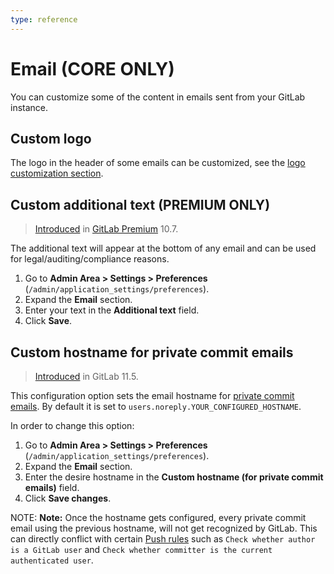 ```yaml
---
type: reference
---
```


# Email **(CORE ONLY)**

You can customize some of the content in emails sent from your GitLab instance.

## Custom logo

The logo in the header of some emails can be customized, see the [logo customization section](../appearance.md#navigation-bar).

## Custom additional text **(PREMIUM ONLY)**

> [Introduced][ee-5031] in [GitLab Premium][eep] 10.7.

The additional text will appear at the bottom of any email and can be used for
legal/auditing/compliance reasons.

1. Go to **Admin Area > Settings > Preferences** (`/admin/application_settings/preferences`).
1. Expand the **Email** section.
1. Enter your text in the **Additional text** field.
1. Click **Save**.

[ee-5031]: https://gitlab.com/gitlab-org/gitlab/-/merge_requests/5031
[eep]: https://about.gitlab.com/pricing/

## Custom hostname for private commit emails

> [Introduced](https://gitlab.com/gitlab-org/gitlab-foss/-/merge_requests/22560) in GitLab 11.5.

This configuration option sets the email hostname for [private commit emails](../../profile/index.md#private-commit-email).
 By default it is set to `users.noreply.YOUR_CONFIGURED_HOSTNAME`.

In order to change this option:

1. Go to **Admin Area > Settings > Preferences** (`/admin/application_settings/preferences`).
1. Expand the **Email** section.
1. Enter the desire hostname in the **Custom hostname (for private commit emails)** field.
1. Click **Save changes**.

NOTE: **Note:**
Once the hostname gets configured, every private commit email using the previous hostname, will not get
recognized by GitLab. This can directly conflict with certain [Push rules](../../../push_rules/push_rules.md) such as
`Check whether author is a GitLab user` and `Check whether committer is the current authenticated user`.

<!-- ## Troubleshooting

Include any troubleshooting steps that you can foresee. If you know beforehand what issues
one might have when setting this up, or when something is changed, or on upgrading, it's
important to describe those, too. Think of things that may go wrong and include them here.
This is important to minimize requests for support, and to avoid doc comments with
questions that you know someone might ask.

Each scenario can be a third-level heading, e.g. `### Getting error message X`.
If you have none to add when creating a doc, leave this section in place
but commented out to help encourage others to add to it in the future. -->
